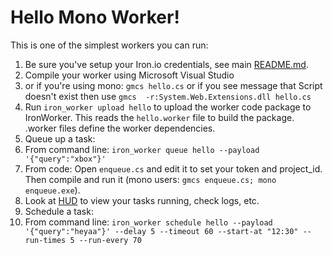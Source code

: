 # Hello Mono Worker!

This is one of the simplest workers you can run:

1. Be sure you've setup your Iron.io credentials, see main [README.md](https://github.com/iron-io/iron_worker_examples).
1. Compile your worker using Microsoft Visual Studio
  1. or if you're using mono: `gmcs hello.cs` or if you see message that Script doesn't exist then use `gmcs  -r:System.Web.Extensions.dll hello.cs`
1. Run `iron_worker upload hello` to upload the worker code package to IronWorker. This reads the `hello.worker` file to build the package. .worker files define the worker dependencies.
1. Queue up a task:
  1. From command line: `iron_worker queue hello --payload '{"query":"xbox"}'`
  1. From code: Open `enqueue.cs` and edit it to set your token and project_id. Then compile and run it (mono users: `gmcs enqueue.cs; mono enqueue.exe`).
1. Look at [HUD](https://hud.iron.io) to view your tasks running, check logs, etc.
1. Schedule a task:
  1. From command line: `iron_worker schedule hello --payload '{"query":"heyaa"}' --delay 5 --timeout 60 --start-at "12:30" --run-times 5 --run-every 70`
